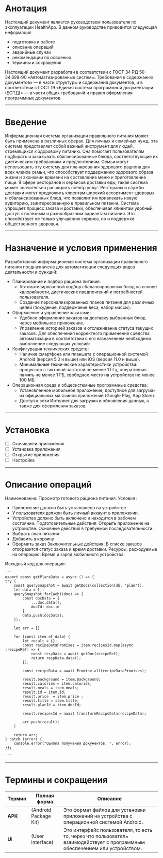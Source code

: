# Анотация
Настоящий документ является руководством пользователя по эксплуатации HealthApp.
В данном руководстве приводится следующая информация:
* подготовка к работе
* описание операций
* аварийные случаи
* рекомендации по освоению
* термины и сокращения

Настоящий документ разработан в соответствии с ГОСТ 34 РД 50-34.698-90 «Автоматизированные системы. Требования к содержанию документов» — в части структуры и содержания документов, и в соответствии с ГОСТ 19 «Единая система программной документации (ЕСПД)» — в части общих требований и правил оформления программных документов.

------------------------------------------------------------------------------------------
# Введение
Информационная система организации правильного питания может быть применена в различных сферах.
Для личных и семейных нужд, эта система представляет собой важный инструмент для людей, стремящихся к здоровому питанию. Она помогает пользователям подбирать и заказывать сбалансированные блюда, соответствующие их диетическим требованиям и предпочтениям. Семьи могут использовать эту систему для планирования здорового рациона для всех членов семьи, что способствует поддержанию здорового образа жизни и экономии времени на составление меню и приготовление пищи.
В сфере ресторанов и сервисов доставки еды, такая система может значительно расширить спектр услуг. Рестораны и службы доставки могут предложить клиентам широкий ассортимент здоровых и сбалансированных блюд, что позволит им привлекать новую аудиторию, заинтересованную в правильном питании. Система упрощает процесс заказа и доставки, обеспечивая клиентам удобный доступ к полезным и разнообразным вариантам питания. Это способствует не только улучшению сервиса, но и поддержке общественного здоровья.

------------------------------------------------------------------------------------------
# Назначение и условия применения 
Разработанная информационная система организации правильного питания предназначена для автоматизации следующих видов деятельности и функций:
- Планирование и подбор рациона питания:
  * Автоматизированный подбор сбалансированных блюд на основе калорийности, диетических предпочтений и потребностей пользователя.
  * Создание персонализированных планов питания для различных целей (похудение, поддержание веса, набор массы).
- Оформление и управление заказами:
  * Удобное оформление заказов на доставку выбранных блюд через мобильное приложение.
  * Управление историей заказов и отслеживание статуса текущих заказов.
Для обеспечения корректного применения средства автоматизации в соответствии с его назначением необходимо выполнение следующих условий:
- Конфигурация технических средств:
  * Наличие смартфона или планшета с операционной системой Android (версия 5.0 и выше) или iOS (версия 11.0 и выше).
  * Минимальные технические характеристики устройства: процессор с тактовой частотой не менее 1 ГГц, оперативная память не менее 1 ГБ, свободное место на устройстве не менее 100 МБ.
- Операционная среда и общесистемные программные средства:
  * Установленное мобильное приложение, доступное для загрузки из официальных магазинов приложений (Google Play, App Store).
  * Доступ к сети Интернет для загрузки и обновления данных, а также для оформления заказов.

------------------------------------------------------------------------------------------
# Установка
- [ ] Скачиванеи приложения
- [ ] Установка приложения
- [ ] Открытие приложения
- [ ] Настройка

------------------------------------------------------------------------------------------
# Описание операций
Наименование: Просмотр готового рациона питания.
Условия :
  * Приложение должно быть установлено на устройстве. 
  * У пользователя должен быть личный аккаунт в приложении.
  * Устройство должно быть включено и находится в рабочем состоянии.
Подготовительные действия: Открыть приложение на устройстве.
Основные действия в требуемой последовательности:
  * Выбрать план питания
  * Добавить в корзину 
  * Оформить заказ
Заключительные действия: В списке заказов отобразится статус заказа и время доставки.
Ресурсы, расходуемые на операцию: Время и заряд мобильного устройства.

Исходный код для операции: 

    ```
    export const getPlansData = async () => {
    try {
        const querySnapshot = await getDocs(collection(db, "plan"));
        let data = [];
        querySnapshot.forEach((doc) => {
            const docData = {
                ...doc.data(),
                docId: doc.id
            }
            data.push(docData);
        });

        let arr = []

        for (const item of data) {
            let result = {};
            const recipeDataPromises = item.recipesId.map(async (recipeRef) => {
                const respData = await getDoc(recipeRef);
                return respData.data();
            });

            const recipeData = await Promise.all(recipeDataPromises);

            result.background = item.background;
            result.calories = item.calories;
            result.meals = item.meals;
            result.id = item.id;
            result.price  = item.price ;
            result.title = item.title;
            result.planId = item.docId;

            result.recipesId = await transformRecipeData(recipeData);

            arr.push(result);
        }

        return arr;
    } catch (error) {
        console.error("Ошибка получения документов: ", error);
    }};
    
    ```

------------------------------------------------------------------------------------------
# Термины и сокращения
| **Термин** | **Полная форма** | **Описание** |
| ---------- | ---------------- | ------------ |
| **APK**    | (Android Package Kit) | Это формат файлов для установки приложений на устройства с операционной системой Android. |
| **UI**     | (User Interface) | Это интерфейс пользователя, то есть то, через что пользователь взаимодействует с программным обеспечением или устройством. |

